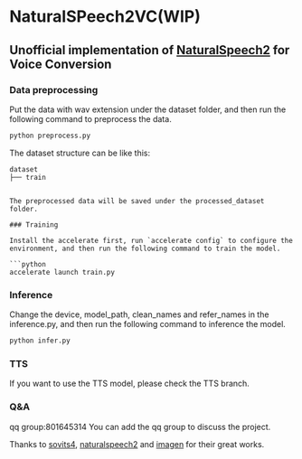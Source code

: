 
# NaturalSPeech2VC(WIP)

## Unofficial implementation of <a href="https://arxiv.org/pdf/2304.09116.pdf">NaturalSpeech2</a> for Voice Conversion

### Data preprocessing

Put the data with wav extension under the dataset folder, and then run the following command to preprocess the data.

```python
python preprocess.py
```
The dataset structure can be like this:

```
dataset
├── train


The preprocessed data will be saved under the processed_dataset folder.

### Training

Install the accelerate first, run `accelerate config` to configure the environment, and then run the following command to train the model.

```python
accelerate launch train.py
```

### Inference

Change the device, model_path, clean_names and refer_names in the inference.py, and then run the following command to inference the model.

```python
python infer.py
```

### TTS

If you want to use the TTS model, please check the TTS branch.

### Q&A

qq group:801645314
You can add the qq group to discuss the project.

Thanks to <a href="https://github.com/svc-develop-team/so-vits-svc/">sovits4</a>, <a href="https://github.com/lucidrains/naturalspeech2-pytorch/">naturalspeech2</a> and <a href="https://github.com/lucidrains/imagen-pytorch">imagen</a> for their great works.
